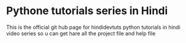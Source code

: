 # Pythone tutorials series in Hindi
This is the official git hub page for hindidevtuts python tutorials in hindi video series so u can get hare all the project file and help file
